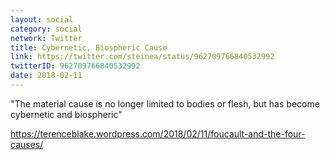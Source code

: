 ```yaml
---
layout: social
category: social
network: Twitter
title: Cybernetic, Biospheric Cause
link: https://twitter.com/steinea/status/962709766840532992
twitterID: 962709766840532992
date: 2018-02-11
---
```


"The material cause is no longer limited to bodies or flesh, but has become cybernetic and biospheric"

<https://terenceblake.wordpress.com/2018/02/11/foucault-and-the-four-causes/>
